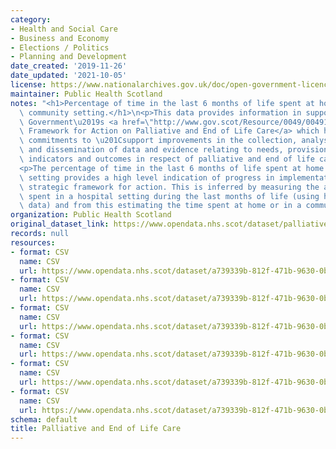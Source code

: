 ```yaml
---
category:
- Health and Social Care
- Business and Economy
- Elections / Politics
- Planning and Development
date_created: '2019-11-26'
date_updated: '2021-10-05'
license: https://www.nationalarchives.gov.uk/doc/open-government-licence/version/3/
maintainer: Public Health Scotland
notes: "<h1>Percentage of time in the last 6 months of life spent at home or in a\
  \ community setting.</h1>\n<p>This data provides information in support of the Scottish\
  \ Government\u2019s <a href=\"http://www.gov.scot/Resource/0049/00491388.pdf\">Strategic\
  \ Framework for Action on Palliative and End of Life Care</a> which has one of its\
  \ commitments to \u201Csupport improvements in the collection, analysis, interpretation\
  \ and dissemination of data and evidence relating to needs, provision, activity,\
  \ indicators and outcomes in respect of palliative and end of life care\u201D. </p>\n\
  <p>The percentage of time in the last 6 months of life spent at home or in a community\
  \ setting provides a high level indication of progress in implementation of the\
  \ strategic framework for action. This is inferred by measuring the amount of time\
  \ spent in a hospital setting during the last months of life (using hospital admissions\
  \ data) and from this estimating the time spent at home or in a community setting.</p>"
organization: Public Health Scotland
original_dataset_link: https://www.opendata.nhs.scot/dataset/palliative-and-end-of-life-care
records: null
resources:
- format: CSV
  name: CSV
  url: https://www.opendata.nhs.scot/dataset/a739339b-812f-471b-9630-0b731070e98a/resource/3b68cad8-a4ba-4aeb-908a-f731e5380aea/download/2021-10-05_last-six-months-of-life_health-board.csv
- format: CSV
  name: CSV
  url: https://www.opendata.nhs.scot/dataset/a739339b-812f-471b-9630-0b731070e98a/resource/48467a13-3db2-4eaa-bfba-87b36e9c6668/download/2021-10-05_last-six-months-of-life_hscp.csv
- format: CSV
  name: CSV
  url: https://www.opendata.nhs.scot/dataset/a739339b-812f-471b-9630-0b731070e98a/resource/73bf87ad-a768-4283-9b75-0bf4931d24a0/download/2021-10-05_last-six-months-of-life_council-area.csv
- format: CSV
  name: CSV
  url: https://www.opendata.nhs.scot/dataset/a739339b-812f-471b-9630-0b731070e98a/resource/3e37b87f-952a-4a7f-9be5-1fb614811326/download/2021-10-05_last-six-months-of-life_age-sex.csv
- format: CSV
  name: CSV
  url: https://www.opendata.nhs.scot/dataset/a739339b-812f-471b-9630-0b731070e98a/resource/80c50776-3b2e-4471-ab81-b6057bea5bfc/download/2021-10-05_last-six-months-of-life_deprivation.csv
- format: CSV
  name: CSV
  url: https://www.opendata.nhs.scot/dataset/a739339b-812f-471b-9630-0b731070e98a/resource/0a7a920e-8c8c-4b65-b51e-13a2f8026710/download/2021-10-05_last-six-months-of-life_rurality.csv
schema: default
title: Palliative and End of Life Care
---
```

